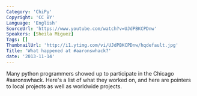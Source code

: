 ```yaml
---
Category: 'ChiPy'
Copyright: 'CC BY'
Language: 'English'
SourceUrl: 'https://www.youtube.com/watch?v=UJdPBKCPDnw'
Speakers: [Sheila Miguez]
Tags: []
ThumbnailUrl: 'http://i1.ytimg.com/vi/UJdPBKCPDnw/hqdefault.jpg'
Title: 'What happened at #aaronswhack?'
date: '2013-11-14'
---
```

Many python programmers showed up to participate in the Chicago #aaronswhack. Here's a list of what they worked on, and here are pointers to local projects as well as worldwide projects.

